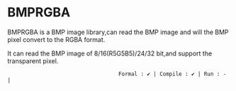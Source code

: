 # BMPRGBA
BMPRGBA is a BMP image library,can read the BMP image and will the BMP pixel convert to the RGBA format.

It can read the BMP image of 8/16(R5G5B5)/24/32 bit,and support the transparent pixel.

                                       Formal : ✔ | Compile : ✔ | Run : - |
